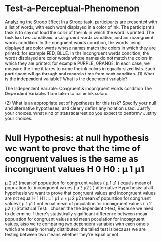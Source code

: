 # Test-a-Perceptual-Phenomenon


Analyzing the Stroop Effect
In a Stroop task, participants are presented with a list of words, with each word displayed in a color of ink. The participant’s task is to say out loud the color of the ink in which the word is printed. The task has two conditions: a congruent words condition, and an incongruent words condition. In the congruent words condition, the words being displayed are color words whose names match the colors in which they are printed: for example RED, BLUE. In the incongruent words condition, the words displayed are color words whose names do not match the colors in which they are printed: for example PURPLE, ORANGE. In each case, we measure the time it takes to name the ink colors in equally-sized lists. Each participant will go through and record a time from each condition.
(1) What is the independent variable? What is the dependent variable?

The Independent Variable:
Congruent & incongruent words condition
The Dependent Variable:
Time taken to name ink colors

(2) What is an appropriate set of hypotheses for this task? Specify your null and alternative hypotheses, and clearly define any notation used. Justify your choices. What kind of statistical test do you expect to perform? Justify your choices.

Null Hypothesis: at null hypothesis we want to prove that the time of congruent values is the same as incongruent values
H
0
H0
: 
μ
1
μ1
= 
μ
2
μ2
(mean of population for congruent values (
μ
1
μ1
) equals mean of population for incongruent values (
μ
2
μ2
) )
Alternative Hypothesis: at alt. hypothesis we want to prove that congruent values and incongruent values are not equal
H
1
H1
: 
μ
1
μ1
≠
≠
μ
2
μ2
(mean of population for congruent values (
μ
1
μ1
) not equal mean of population for incongruent values (
μ
2
μ2
) )
Statistical Test: I chosen the the dependent t-test, Because we need to determine if there's statistically significant difference between mean population for congruent values and mean population for incongruent values, also we're comparing two dependent variables with each others which are nearly normaly distributed, the tailed test is because we are testing between two means whether they're equal or not
